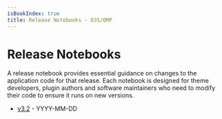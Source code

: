 ```yaml
---
isBookIndex: true
title: Release Notebooks - OJS/OMP
---
```


# Release Notebooks

A release notebook provides essential guidance on changes to the application code for that release. Each notebook is designed for theme developers, plugin authors and software maintainers who need to modify their code to ensure it runs on new versions.

- [v3.2](en/3.2-release-notebook) - YYYY-MM-DD


